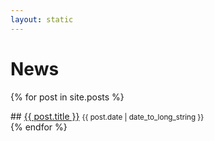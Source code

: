 ```yaml
---
layout: static
---
```


<h1>News</h1>

{% for post in site.posts %}
<section class="visual-section">
## <a class="jekmdl-post-list" href="{{ post.url | prepend: site.baseurl }}">{{ post.title }}</a> <small>{{ post.date | date_to_long_string }}</small>
</section>
{% endfor %}
